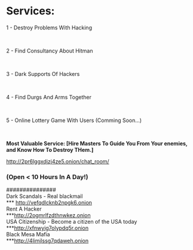 <h1>Services: </h1>
<p>1 - Destroy Problems With Hacking</p></br>
<p>2 - Find Consultancy About Hitman</p></br>
<p>3 - Dark Supports Of Hackers</p></br>
<p>4 - Find Durgs And Arms Together</p></br>
<p>5 - Online Lottery Game With Users (Comming Soon...)</p></br>

<strong>Most Valuable Service: [Hire Masters To Guide You From Your enemies, and Know How To Destroy THem.]</strong></br>


http://2pr6lggxdjzj4ze5.onion/chat_room/
<h3>(Open < 10 Hours In A Day!)</h3>

###############
</br>
Dark Scandals - Real blackmail</br>
   *** http://vefqdlcknb2npgk6.onion</br>
Rent A Hacker</br>
    ***http://2ogmrlfzdthnwkez.onion</br>
USA Citizenship - Become a citizen of the USA today</br>
    ***http://xfnwyig7olypdq5r.onion</br>
Black Mesa Mafia</br>
    ***http://4limjlssg7qdaweh.onion</br>
